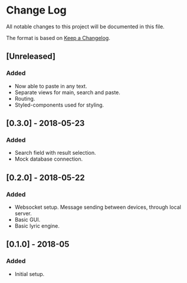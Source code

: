 
# Change Log
All notable changes to this project will be documented in this file.

The format is based on [Keep a Changelog](http://keepachangelog.com/).

## [Unreleased]
### Added
- Now able to paste in any text.
- Separate views for main, search and paste.
- Routing.
- Styled-components used for styling.

## [0.3.0] - 2018-05-23
### Added
- Search field with result selection.
- Mock database connection.

## [0.2.0] - 2018-05-22
### Added
- Websocket setup. Message sending between devices, through local server.
- Basic GUI.
- Basic lyric engine.

## [0.1.0] - 2018-05
### Added
- Initial setup.
